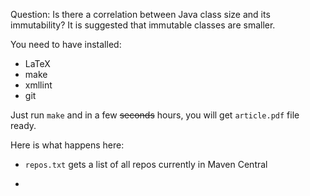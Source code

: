 Question: Is there a correlation between Java class size and its
immutability? It is suggested that immutable classes are smaller.

You need to have installed:

  * LaTeX
  * make
  * xmllint
  * git

Just run `make` and in a few <del>seconds</del> hours, you will get
`article.pdf` file ready.

Here is what happens here:

  * `repos.txt` gets a list of all repos currently in Maven Central

  *
